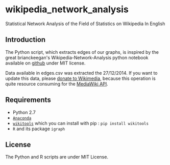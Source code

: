 wikipedia_network_analysis
==========================

Statistical Network Analysis of the Field of Statistics on Wikipedia In English

## Introduction

The Python script, which extracts edges of our graphs, is inspired by the great brianckeegan's Wikipedia-Network-Analysis python notebook available on [github](https://github.com/brianckeegan/Wikipedia-Network-Analysis) under MIT license.

Data available in edges.csv was extracted the 27/12/2014. If you want to update this data, please [donate to Wikimedia](https://donate.wikimedia.org), because this operation is quite resource consuming for the [MediaWiki API](https://www.mediawiki.org/wiki/API:Main_page).

## Requirements

* Python 2.7
* [`Anaconda`](http://continuum.io/downloads)
* [`wikitools`](https://pypi.python.org/pypi/wikitools) which you can install with pip : `pip install wikitools`
* `R` and its package `igraph`

## License

The Python and R scripts are under MIT License.

